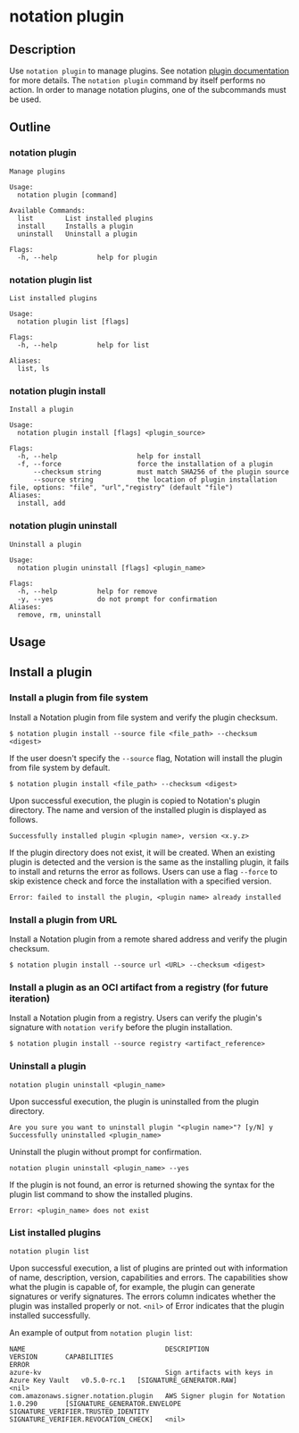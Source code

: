 # notation plugin

## Description

Use `notation plugin` to manage plugins. See notation [plugin documentation](https://github.com/notaryproject/notaryproject/blob/main/specs/plugin-extensibility.md) for more details. The `notation plugin` command by itself performs no action. In order to manage notation plugins, one of the subcommands must be used.

## Outline

### notation plugin

```text
Manage plugins

Usage:
  notation plugin [command]

Available Commands:
  list        List installed plugins
  install     Installs a plugin
  uninstall   Uninstall a plugin

Flags:
  -h, --help          help for plugin
```

### notation plugin list

```text
List installed plugins

Usage:
  notation plugin list [flags]

Flags:
  -h, --help          help for list

Aliases:
  list, ls
```

### notation plugin install

```text
Install a plugin

Usage:
  notation plugin install [flags] <plugin_source>

Flags:
  -h, --help                    help for install
  -f, --force                   force the installation of a plugin
      --checksum string         must match SHA256 of the plugin source
      --source string           the location of plugin installation file, options: "file", "url","registry" (default "file")                  
Aliases:
  install, add
```

### notation plugin uninstall

```text
Uninstall a plugin

Usage:
  notation plugin uninstall [flags] <plugin_name>

Flags:
  -h, --help          help for remove
  -y, --yes           do not prompt for confirmation
Aliases:
  remove, rm, uninstall
```

## Usage

## Install a plugin 

### Install a plugin from file system

Install a Notation plugin from file system and verify the plugin checksum.

```shell
$ notation plugin install --source file <file_path> --checksum <digest>
```

If the user doesn't specify the `--source` flag, Notation will install the plugin from file system by default.

```shell
$ notation plugin install <file_path> --checksum <digest>
```

Upon successful execution, the plugin is copied to Notation's plugin directory. The name and version of the installed plugin is displayed as follows. 

```console
Successfully installed plugin <plugin name>, version <x.y.z>
```

If the plugin directory does not exist, it will be created. When an existing plugin is detected and the version is the same as the installing plugin, it fails to install and returns the error as follows. Users can use a flag `--force` to skip existence check and force the installation with a specified version.

```console
Error: failed to install the plugin, <plugin name> already installed
```

### Install a plugin from URL

Install a Notation plugin from a remote shared address and verify the plugin checksum.

```shell
$ notation plugin install --source url <URL> --checksum <digest>
```

### Install a plugin as an OCI artifact from a registry (for future iteration)

Install a Notation plugin from a registry. Users can verify the plugin's signature with `notation verify` before the plugin installation.

```shell
$ notation plugin install --source registry <artifact_reference>
```

### Uninstall a plugin

```shell
notation plugin uninstall <plugin_name>
```

Upon successful execution, the plugin is uninstalled from the plugin directory. 

```shell
Are you sure you want to uninstall plugin "<plugin name>"? [y/N] y
Successfully uninstalled <plugin_name> 
```

Uninstall the plugin without prompt for confirmation.

```shell
notation plugin uninstall <plugin_name> --yes
```

If the plugin is not found, an error is returned showing the syntax for the plugin list command to show the installed plugins.

```shell
Error: <plugin_name> does not exist
```

### List installed plugins

```shell
notation plugin list
```

Upon successful execution, a list of plugins are printed out with information of name, description, version, capabilities and errors. The capabilities show what the plugin is capable of, for example, the plugin can generate signatures or verify signatures. The errors column indicates whether the plugin was installed properly or not. `<nil>` of Error indicates that the plugin installed successfully.

An example of output from `notation plugin list`:

```text
NAME                                   DESCRIPTION                                   VERSION       CAPABILITIES                                                                                            ERROR
azure-kv                               Sign artifacts with keys in Azure Key Vault   v0.5.0-rc.1   [SIGNATURE_GENERATOR.RAW]                                                                                <nil>
com.amazonaws.signer.notation.plugin   AWS Signer plugin for Notation                1.0.290       [SIGNATURE_GENERATOR.ENVELOPE SIGNATURE_VERIFIER.TRUSTED_IDENTITY SIGNATURE_VERIFIER.REVOCATION_CHECK]   <nil>
```
